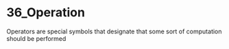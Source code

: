 # 36_Operation
Operators are special symbols that designate that some sort of computation should be performed
